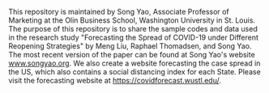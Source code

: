 This repository is maintained by Song Yao, Associate Professor of Marketing at the Olin Business School, Washington University in St. Louis. The purpose of this repository is to share the sample codes and data used in the research study "Forecasting the Spread of COVID-19 under Different Reopening Strategies" by Meng Liu, Raphael Thomadsen, and Song Yao. The most recent version of the paper can be found at Song Yao's website www.songyao.org.
We also create a website forecasting the case spread in the US, which also contains a social distancing index for each State. Please visit the forecasting website at https://covidforecast.wustl.edu/.
